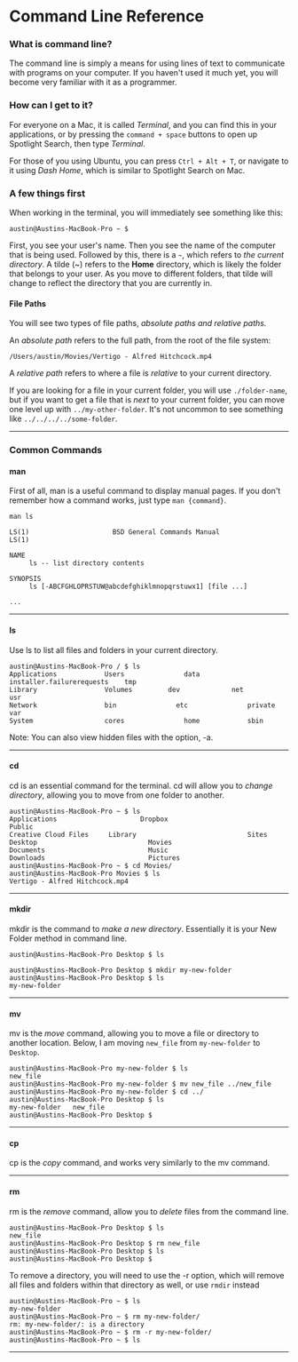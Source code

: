 # Command Line Reference  

### What is command line?

The command line is simply a means for using lines of text to communicate with programs on your computer. If you haven't used it much yet, you will become very familiar with it as a programmer.

### How can I get to it?

For everyone on a Mac, it is called *Terminal*, and you can find this in your applications, or by pressing the `command + space` buttons to open up Spotlight Search, then type *Terminal*.

For those of you using Ubuntu, you can press `Ctrl + Alt + T`, or navigate to it using *Dash Home*, which is similar to Spotlight Search on Mac.

### A few things first

When working in the terminal, you will immediately see something like this:

```
austin@Austins-MacBook-Pro ~ $
```

First, you see your user's name. Then you see the name of the computer that is being used. Followed by this, there is a `~`, which refers to *the current directory*. A tilde (~) refers to the **Home** directory, which is likely the folder that belongs to your user. As you move to different folders, that tilde will change to reflect the directory that you are currently in.

#### File Paths

You will see two types of file paths, *absolute paths and relative paths.*

An *absolute path* refers to the full path, from the root of the file system:

```
/Users/austin/Movies/Vertigo - Alfred Hitchcock.mp4
```

A *relative path* refers to where a file is *relative* to your current directory.

If you are looking for a file in your current folder, you will use `./folder-name`, but if you want to get a file that is *next* to your current folder, you can move one level up with `../my-other-folder`. It's not uncommon to see something like `../../../../some-folder`.

---

### Common Commands

#### man

First of all, man is a useful command to display manual pages. If you don't remember how a command works, just type `man {command}`.

```
man ls

LS(1)                     BSD General Commands Manual                    LS(1)

NAME
     ls -- list directory contents

SYNOPSIS
     ls [-ABCFGHLOPRSTUW@abcdefghiklmnopqrstuwx1] [file ...]

...
```

---

#### ls
Use ls to list all files and folders in your current directory.

```
austin@Austins-MacBook-Pro / $ ls
Applications			Users				data			installer.failurerequests	 tmp
Library				    Volumes			dev				net				                 usr
Network				    bin				  etc				private				             var
System				    cores				home			sbin
```
Note: You can also view hidden files with the option, -a.

---

#### cd
cd is an essential command for the terminal. cd will allow you to *change directory*, allowing you to move from one folder to another.

```
austin@Austins-MacBook-Pro ~ $ ls
Applications					 Dropbox							Public
Creative Cloud Files	 Library							Sites
Desktop							   Movies							  
Documents						   Music							
Downloads						   Pictures
austin@Austins-MacBook-Pro ~ $ cd Movies/
austin@Austins-MacBook-Pro Movies $ ls
Vertigo - Alfred Hitchcock.mp4
```
---
#### mkdir
mkdir is the command to *make a new directory*. Essentially it is your New Folder method in command line.

```
austin@Austins-MacBook-Pro Desktop $ ls

austin@Austins-MacBook-Pro Desktop $ mkdir my-new-folder
austin@Austins-MacBook-Pro Desktop $ ls
my-new-folder
```
---
#### mv

mv is the *move* command, allowing you to move a file or directory to another location. Below, I am moving `new_file` from `my-new-folder` to `Desktop`.

```
austin@Austins-MacBook-Pro my-new-folder $ ls
new_file
austin@Austins-MacBook-Pro my-new-folder $ mv new_file ../new_file
austin@Austins-MacBook-Pro my-new-folder $ cd ../
austin@Austins-MacBook-Pro Desktop $ ls
my-new-folder	new_file
austin@Austins-MacBook-Pro Desktop $
```
---

#### cp
cp is the *copy* command, and works very similarly to the mv command.

---

#### rm

rm is the *remove* command, allow you to *delete* files from the command line.

```
austin@Austins-MacBook-Pro Desktop $ ls
new_file
austin@Austins-MacBook-Pro Desktop $ rm new_file
austin@Austins-MacBook-Pro Desktop $ ls
austin@Austins-MacBook-Pro Desktop $
```

To remove a directory, you will need to use the -r option, which will remove all files and folders within that directory as well, or use `rmdir` instead

```
austin@Austins-MacBook-Pro ~ $ ls
my-new-folder
austin@Austins-MacBook-Pro ~ $ rm my-new-folder/
rm: my-new-folder/: is a directory
austin@Austins-MacBook-Pro ~ $ rm -r my-new-folder/
austin@Austins-MacBook-Pro ~ $ ls
```

---
